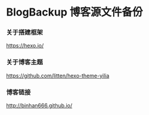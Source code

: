 BlogBackup
博客源文件备份
================

### 关于搭建框架
https://hexo.io/

### 关于博客主题
https://github.com/litten/hexo-theme-yilia

### 博客链接
http://binhan666.github.io/

